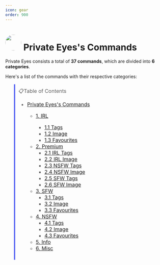 ```yaml
---
icon: gear
order: 900
---
```


<style>
    a.external{
        display: inline-flex;
        align-items: center;
        text-decoration: none;
    }
    a.external:hover {
        text-decoration: underline;
    }
    .custom_image {
            border-radius:50%;
        }
</style>

# <img class="custom_image" src="https://images.disutils.com/bot_assets/profile_pictures_jpg/PrivateEyes.jpg" width=50 length=50> Private Eyes's Commands

Private Eyes consists a total of **37 commands**, which are divided into **6 categories**.

Here's a list of the commands with their respective categories:

<blockquote style="width: 50%; font-size: 16px; padding: 10px; border-left: 4px solid #5865F2;">
📋Table of Contents
    <ul>
        <li><a href="#private-eyess-commands">Private Eyes's Commands</a><br /></li>
        <ul>
            <li><a href="#1-music">1. IRL</a><br /></li>
                <ul>
                    <li><a href="#11-play">1.1 Tags</a><br/></li>
                    <li><a href="#12-skip">1.2 Image</a><br/></li>
                    <li><a href="#13-shuffle">1.3 Favourites</a><br/></li>
                </ul>
            <li><a href="#3-misc">2. Premium</a><br />
                <ul>
                    <li><a href="#11-play">2.1 IRL Tags</a><br/></li>
                    <li><a href="#12-skip">2.2 IRL Image</a><br/></li>
                    <li><a href="#11-play">2.3 NSFW Tags</a><br/></li>
                    <li><a href="#12-skip">2.4 NSFW Image</a><br/></li>
                    <li><a href="#11-play">2.5 SFW Tags</a><br/></li>
                    <li><a href="#12-skip">2.6 SFW Image</a><br/></li>
                </ul>
            <li><a href="#3-misc">3. SFW</a><br />
                <ul>
                    <li><a href="#11-play">3.1 Tags</a><br/></li>
                    <li><a href="#12-skip">3.2 Image</a><br/></li>
                    <li><a href="#13-shuffle">3.3 Favourites</a><br/></li>
                </ul>
            <li><a href="#3-misc">4. NSFW</a><br />
                <ul>
                    <li><a href="#11-play">4.1 Tags</a><br/></li>
                    <li><a href="#12-skip">4.2 Image</a><br/></li>
                    <li><a href="#13-shuffle">4.3 Favourites</a><br/></li>
                </ul>
            <li><a href="#2-info">5. Info</a><br />
            <li><a href="#3-misc">6. Misc</a><br />
        </ul>
    </ul>
</blockquote>
